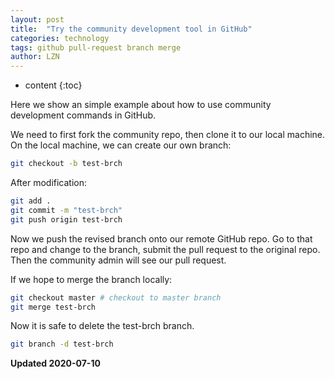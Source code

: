 ```yaml
---
layout: post
title:  "Try the community development tool in GitHub"
categories: technology
tags: github pull-request branch merge
author: LZN
---
```


* content
{:toc}

Here we show an simple example about how to use community development commands in GitHub.

We need to first fork the community repo, then clone it to our local machine. On the local machine, we can create our own branch:

``` bash
git checkout -b test-brch
```

After modification:

``` bash
git add .
git commit -m "test-brch"
git push origin test-brch
```

Now we push the revised branch onto our remote GitHub repo. Go to that repo and change to the branch, submit the pull request to the original repo. Then the community admin will see our pull request.

If we hope to merge the branch locally:

``` bash
git checkout master # checkout to master branch
git merge test-brch
```

Now it is safe to delete the test-brch branch.

``` bash
git branch -d test-brch
```

**Updated 2020-07-10**
